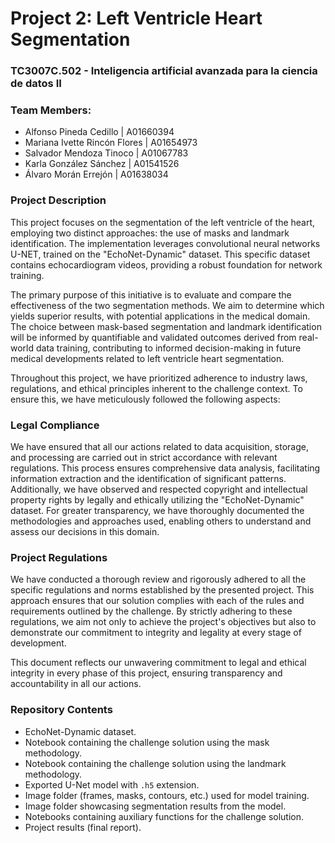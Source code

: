 # Project 2: Left Ventricle Heart Segmentation

### TC3007C.502 - Inteligencia artificial avanzada para la ciencia de datos II

### Team Members:
* Alfonso Pineda Cedillo | A01660394
* Mariana Ivette Rincón Flores | A01654973
* Salvador Mendoza Tinoco	| A01067783
* Karla González Sánchez	 | A01541526
* Álvaro Morán Errejón  |  A01638034

### Project Description
This project focuses on the segmentation of the left ventricle of the heart, employing two distinct approaches: the use of masks and landmark identification. The implementation leverages convolutional neural networks U-NET, trained on the "EchoNet-Dynamic" dataset. This specific dataset contains echocardiogram videos, providing a robust foundation for network training.

The primary purpose of this initiative is to evaluate and compare the effectiveness of the two segmentation methods. We aim to determine which yields superior results, with potential applications in the medical domain. The choice between mask-based segmentation and landmark identification will be informed by quantifiable and validated outcomes derived from real-world data training, contributing to informed decision-making in future medical developments related to left ventricle heart segmentation.

Throughout this project, we have prioritized adherence to industry laws, regulations, and ethical principles inherent to the challenge context. To ensure this, we have meticulously followed the following aspects:

### Legal Compliance
We have ensured that all our actions related to data acquisition, storage, and processing are carried out in strict accordance with relevant regulations. This process ensures comprehensive data analysis, facilitating information extraction and the identification of significant patterns. Additionally, we have observed and respected copyright and intellectual property rights by legally and ethically utilizing the "EchoNet-Dynamic" dataset. For greater transparency, we have thoroughly documented the methodologies and approaches used, enabling others to understand and assess our decisions in this domain.


### Project Regulations
We have conducted a thorough review and rigorously adhered to all the specific regulations and norms established by the presented project. This approach ensures that our solution complies with each of the rules and requirements outlined by the challenge. By strictly adhering to these regulations, we aim not only to achieve the project's objectives but also to demonstrate our commitment to integrity and legality at every stage of development.

This document reflects our unwavering commitment to legal and ethical integrity in every phase of this project, ensuring transparency and accountability in all our actions.

### Repository Contents
 - EchoNet-Dynamic dataset.
 - Notebook containing the challenge solution using the mask methodology.
 - Notebook containing the challenge solution using the landmark methodology.
 - Exported U-Net model with `.h5` extension.
 - Image folder (frames, masks, contours, etc.) used for model training.
 - Image folder showcasing segmentation results from the model.
 - Notebooks containing auxiliary functions for the challenge solution.
 - Project results (final report).

